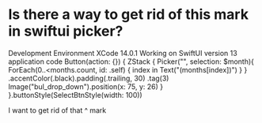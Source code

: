 
# Is there a way to get rid of this mark in swiftui picker?


Development Environment XCode 14.0.1
Working on SwiftUI version 13
application code
Button(action: {}) {
                            ZStack {
                                Picker("", selection: $month){
                                    ForEach(0..<months.count, id: \.self) { index in
                                        Text("\(months[index])")
                                    }
                                }
                                .accentColor(.black).padding(.trailing, 30)
                                .tag(3)
                                Image("bul_drop_down").position(x: 75, y: 26)
                            }
                        }.buttonStyle(SelectBtnStyle(width: 100))

I want to get rid of that ^ mark

        